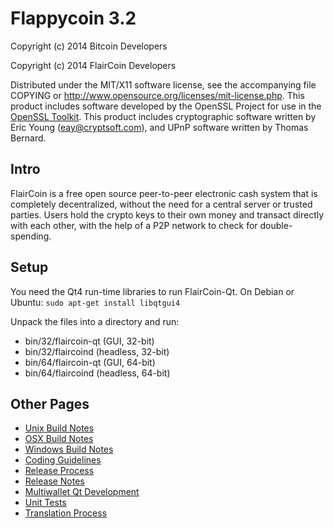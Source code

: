 Flappycoin 3.2
====================

Copyright (c) 2014 Bitcoin Developers

Copyright (c) 2014 FlairCoin Developers

Distributed under the MIT/X11 software license, see the accompanying
file COPYING or http://www.opensource.org/licenses/mit-license.php.
This product includes software developed by the OpenSSL Project for use in the [OpenSSL Toolkit](http://www.openssl.org/). This product includes
cryptographic software written by Eric Young ([eay@cryptsoft.com](mailto:eay@cryptsoft.com)), and UPnP software written by Thomas Bernard.


Intro
---------------------
FlairCoin is a free open source peer-to-peer electronic cash system that is
completely decentralized, without the need for a central server or trusted
parties.  Users hold the crypto keys to their own money and transact directly
with each other, with the help of a P2P network to check for double-spending.


Setup
---------------------
You need the Qt4 run-time libraries to run FlairCoin-Qt. On Debian or Ubuntu:
	`sudo apt-get install libqtgui4`

Unpack the files into a directory and run:

- bin/32/flaircoin-qt (GUI, 32-bit)
- bin/32/flaircoind (headless, 32-bit)
- bin/64/flaircoin-qt (GUI, 64-bit)
- bin/64/flaircoind (headless, 64-bit)


Other Pages
---------------------
- [Unix Build Notes](build-unix.md)
- [OSX Build Notes](build-osx.md)
- [Windows Build Notes](build-msw.md)
- [Coding Guidelines](coding.md)
- [Release Process](release-process.md)
- [Release Notes](release-notes.md)
- [Multiwallet Qt Development](multiwallet-qt.md)
- [Unit Tests](unit-tests.md)
- [Translation Process](translation_process.md)
